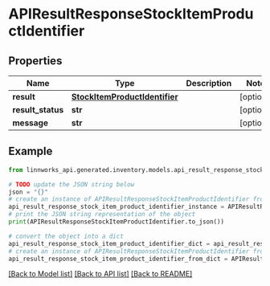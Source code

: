 # APIResultResponseStockItemProductIdentifier


## Properties

Name | Type | Description | Notes
------------ | ------------- | ------------- | -------------
**result** | [**StockItemProductIdentifier**](StockItemProductIdentifier.md) |  | [optional] 
**result_status** | **str** |  | [optional] 
**message** | **str** |  | [optional] 

## Example

```python
from linnworks_api.generated.inventory.models.api_result_response_stock_item_product_identifier import APIResultResponseStockItemProductIdentifier

# TODO update the JSON string below
json = "{}"
# create an instance of APIResultResponseStockItemProductIdentifier from a JSON string
api_result_response_stock_item_product_identifier_instance = APIResultResponseStockItemProductIdentifier.from_json(json)
# print the JSON string representation of the object
print(APIResultResponseStockItemProductIdentifier.to_json())

# convert the object into a dict
api_result_response_stock_item_product_identifier_dict = api_result_response_stock_item_product_identifier_instance.to_dict()
# create an instance of APIResultResponseStockItemProductIdentifier from a dict
api_result_response_stock_item_product_identifier_from_dict = APIResultResponseStockItemProductIdentifier.from_dict(api_result_response_stock_item_product_identifier_dict)
```
[[Back to Model list]](../README.md#documentation-for-models) [[Back to API list]](../README.md#documentation-for-api-endpoints) [[Back to README]](../README.md)


